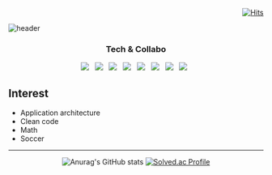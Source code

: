<div align=right>
  
[![Hits](https://hits.seeyoufarm.com/api/count/incr/badge.svg?url=https%3A%2F%2Fgithub.com%2FImabubblyiron&count_bg=%235FCF0B&title_bg=%23555555&icon=android.svg&icon_color=%23E7E7E7&title=hits&edge_flat=false)](https://hits.seeyoufarm.com)
  
</div>

![header](https://capsule-render.vercel.app/api?type=waving&color=auto&height=250&section=header&text=Hello,%20I'm%20Iron&fontSize=60&animation=fadeIn&fontAlignY=32&desc=Decorate%20GitHub%20Profile%20or%20any%20Repo%20like%20me!&descAlignY=51&descAlign=62)

<h3 align=center>Tech & Collabo</h3>

<p align="center">
<img src="https://img.shields.io/badge/Java-007396?style=flat-square&logo=Java&logoColor=white"/></a> &nbsp
<img src="https://img.shields.io/badge/Kotlin-7F52FF?style=flat-square&logo=Kotlin&logoColor=white"/></a> &nbsp
<img src="https://img.shields.io/badge/JavaScript-F7DF1E?style=flat-square&logo=JavaScript&logoColor=white"/></a> &nbsp 
<img src="https://img.shields.io/badge/Android-3DDC84?style=flat-square&logo=Android&logoColor=white"/></a> &nbsp
<img src="https://img.shields.io/badge/Oracle-F80000?style=flat-square&logo=Oracle&logoColor=white"/></a> &nbsp
<img src="https://img.shields.io/badge/Git-F05032?style=flat-square&logo=GitScript&logoColor=white"/></a> &nbsp 
<img src="https://img.shields.io/badge/Figma-F24E1E?style=flat-square&logo=Figma&logoColor=white"/></a> &nbsp
<img src="https://img.shields.io/badge/Slack-4A154B?style=flat-square&logo=Slack&logoColor=white"/></a> &nbsp
</p>
  
## Interest

- Application architecture
- Clean code
- Math
- Soccer

<hr>

<div align=center>  
  
 ![Anurag's GitHub stats](https://github-readme-stats.vercel.app/api?username=Imabubblyiron&show_icons=true&theme=tokyonight) [![Solved.ac Profile](http://mazassumnida.wtf/api/v2/generate_badge?boj=satls34)](https://solved.ac/satls34/)
</div>


<!--
![Top Langs](https://github-readme-stats.vercel.app/api/top-langs/?username=Imabubblyiron&layout=compact&theme=tokyonight)
**Imabubblyiron/Imabubblyiron** is a ✨ _special_ ✨ repository because its `README.md` (this file) appears on your GitHub profile.

Here are some ideas to get you started:

- 🔭 I’m currently working on ...
- 🌱 I’m currently learning ...
- 👯 I’m looking to collaborate on ...
- 🤔 I’m looking for help with ...
- 💬 Ask me about ...
- 📫 How to reach me: ...
- 😄 Pronouns: ...
- ⚡ Fun fact: ...
-->
